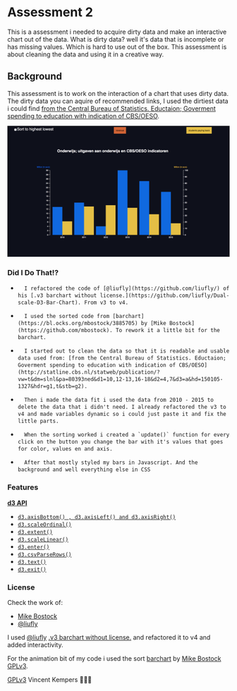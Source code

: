 # Assessment 2

This is a assessment i needed to acquire dirty data and make an interactive chart out of the data. What is dirty data? well it's data that is incomplete or has missing values. Which is hard to use out of the box. This assessment is about cleaning the data and using it in a creative way.

## Background

This assessment is to work on the interaction of a chart that uses dirty data. The dirty data you can aquire of recommended links, I used the dirtiest data i could find [from the Central Bureau of Statistics. Eductaion; Goverment spending to education with indication of CBS/OESO](http://statline.cbs.nl/statweb/publication/?vw=t&dm=slnl&pa=80393ned&d1=10,12-13,16-18&d2=4,7&d3=a&hd=150105-1327&hdr=g1,t&stb=g2).

![result of this code](preview.png)

### Did I Do That!?

*		I refactored the code of [@liufly](https://github.com/liufly/) of his [.v3 barchart without license.](https://github.com/liufly/Dual-scale-D3-Bar-Chart). From v3 to v4.
*		I used the sorted code from [barchart](https://bl.ocks.org/mbostock/3885705) by [Mike Bostock](https://github.com/mbostock). To rework it a little bit for the barchart.

*		I started out to clean the data so that it is readable and usable data used from: [from the Central Bureau of Statistics. Eductaion; Goverment spending to education with indication of CBS/OESO](http://statline.cbs.nl/statweb/publication/?vw=t&dm=slnl&pa=80393ned&d1=10,12-13,16-18&d2=4,7&d3=a&hd=150105-1327&hdr=g1,t&stb=g2). 

*		Then i made the data fit i used the data from 2010 - 2015 to delete the data that i didn't need. I already refactored the v3 to v4 and made variables dynamic so i could just paste it and fix the little parts.

*		When the sorting worked i created a `update()` function for every click on the button you change the bar with it's values that goes for color, values en and axis. 

*		After that mostly styled my bars in Javascript. And the background and well everything else in CSS

### Features

[**d3 API**](https://github.com/d3/d3/blob/master/API.md)
-   [`d3.axisBottom() , d3.axisLeft() and d3.axisRight()`](https://github.com/d3/d3-axis/blob/master/README.md)
-   [`d3.scaleOrdinal()`](https://github.com/d3/d3-3.x-api-reference/blob/master/Ordinal-Scales.md#ordinal)
-   [`d3.extent()`](https://github.com/d3/d3-array/blob/master/README.md#extent)
-   [`d3.scaleLinear()`](https://github.com/d3/d3-scale/blob/master/README.md#scaleLinear)
-   [`d3.enter()`](https://github.com/d3/d3-selection/blob/master/README.md#selection_enter)
-   [`d3.csvParseRows()`](https://github.com/d3/d3-dsv/blob/master/README.md#csvParseRows)
-   [`d3.text()`](https://github.com/d3/d3-request/blob/master/README.md#text)
-   [`d3.exit()`](https://github.com/d3/d3-selection/blob/master/README.md#selection_exit)

### License

Check the work of: 
* [Mike Bostock](https://github.com/mbostock)
*	[@liufly](https://github.com/liufly/)

I used [@liufly](https://github.com/liufly/) [.v3 barchart without license.](https://github.com/liufly/Dual-scale-D3-Bar-Chart) and refactored it to v4 and added interactivity.

For the animation bit of my code i used the sort [barchart](https://bl.ocks.org/mbostock/3885705) by [Mike Bostock](https://github.com/mbostock) [GPLv3](https://opensource.org/licenses/GPL-3.0).


[GPLv3](https://choosealicense.com/licenses/gpl-3.0/) Vincent Kempers 👨🏽‍💻

